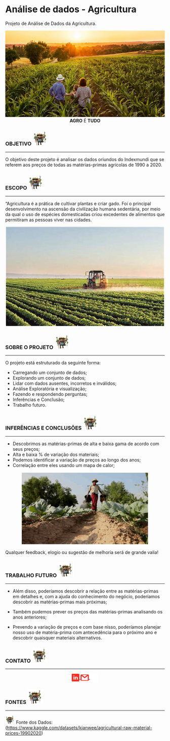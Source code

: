 # Análise de dados - Agricultura
Projeto de Análise de Dados da Agricultura.

<p align= "center">
<img src="https://github.com/Andersonpinaj1/Analise-de-dados-Agricultura/blob/main/a-importancia-da-agricultura-familiar-no-brasil.jpg" min-width="300px" max-width="200px" width="750px" > <br> <b>AGRO</b> É <b>TUDO</b>
</p>
 




### **OBJETIVO** <img width="50px" src="https://github.com/Andersonpinaj1/Analise-de-dados-Agricultura/blob/main/homem-agri.gif" /> 
***
O objetivo deste projeto é analisar os dados oriundos do Indexmundi que se referem aos preços de todas as matérias-primas agrícolas de 1990 a 2020.

### **ESCOPO** <img width="50px" src="https://github.com/Andersonpinaj1/Analise-de-dados-Agricultura/blob/main/homem-agri.gif" /> 
***
 
“Agricultura é a prática de cultivar plantas e criar gado. Foi o principal desenvolvimento na ascensão da civilização humana sedentária, por meio da qual o uso de espécies domesticadas criou excedentes de alimentos que permitiram as pessoas viver nas cidades. 

<p align= "center">
<img <img width="500px" src="https://github.com/Andersonpinaj1/Analise-de-dados-Agricultura/blob/main/Agricultura..jpg" /> 
</p>


 ### **SOBRE O PROJETO** <img width="50px" src="https://github.com/Andersonpinaj1/Analise-de-dados-Agricultura/blob/main/homem-agri.gif" /> 
***

<div align = "left">
O projeto está estruturado da seguinte forma: <br>
 
   * Carregando um conjunto de dados;
   * Explorando um conjunto de dados;
   * Lidar com dados ausentes, incorretos e inválidos;
   * Análise Exploratória e visualização;
   * Fazendo e respondendo perguntas;
   * Inferências e Conclusão;
   * Trabalho futuro.
</div>


### **INFERÊNCIAS E CONCLUSÕES** <img width="50px" src="https://github.com/Andersonpinaj1/Analise-de-dados-Agricultura/blob/main/homem-agri.gif" /> 
***

* Descobrimos as matérias-primas de alta e baixa gama de acordo com seus preços;
* Alta e baixa % de variação dos materiais;
* Podemos identificar a variação de preços ao longo dos anos;
* Correlação entre eles usando um mapa de calor;

<p align= "center">
<img src="https://github.com/Andersonpinaj1/Analise-de-dados-Agricultura/blob/main/deagricultura-6.gif" min-width="500px" max-width="400px" width="400px" >
</p>

<p align= "left">
Qualquer feedback, elogio ou sugestão de melhoria será de grande valia!
</p>


### **TRABALHO FUTURO** <img width="50px" src="https://github.com/Andersonpinaj1/Analise-de-dados-Agricultura/blob/main/homem-agri.gif" /> 
***

* Além disso, poderíamos descobrir a relação entre as matérias-primas em detalhes e, com a ajuda do conhecimento do negócio, poderíamos descobrir as matérias-primas mais
  próximas;
* Também pudemos prever os preços das matérias-primas analisando os anos anteriores;
 
* Prevendo a variação de preços e com base nisso, poderíamos planejar nosso uso de matéria-prima com antecedência para o próximo ano e descobrir quaisquer materiais
  alternativos.


### **CONTATO** <img width="50px" src="https://github.com/Andersonpinaj1/Analise-de-dados-Agricultura/blob/main/homem-agri.gif" /> 
***

 <p align="center">
<a  href="https://www.linkedin.com/in/anderson-pina-93955b22a/">
    <img align="center"alt="Junior Torres | Linkedin" width="24px" src="https://github.com/JuniorTorresMTJ/Projeto_DeuPositivo/blob/main/image/linkedin.png" />
  </a>

  <a href="andersonpinajr@gmail.com">
    <img align="center" alt="Junior Torres | Gmail" width="26px" src="https://github.com/JuniorTorresMTJ/Projeto_DeuPositivo/blob/main/image/gmail.png" />
  </a>
  <a href="https://github.com/Andersonpinaj1">
    <img align="center" alt="Junior Torres | Github" width="26px" src="https://github.com/JuniorTorresMTJ/Projeto_DeuPositivo/blob/main/image/github.svg" />
  </a>
 </p>


### **FONTES** <img width="50px" src="https://github.com/Andersonpinaj1/Analise-de-dados-Agricultura/blob/main/homem-agri.gif" /> 
***

<img width="30px" src="https://github.com/Andersonpinaj1/Analise-de-dados-Agricultura/blob/main/homem-agri.gif" /> Fonte dos Dados: (https://www.kaggle.com/datasets/kianwee/agricultural-raw-material-prices-19902020)

